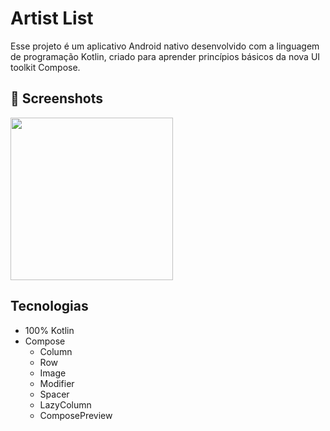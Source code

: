 # Artist List
Esse projeto é um aplicativo Android nativo desenvolvido com a linguagem de programação Kotlin, criado para aprender princípios básicos da nova UI toolkit Compose.

## :camera_flash: Screenshots
<!-- You can add more screenshots here if you like -->
<img src="https://github.com/ComunidadeDevSpace/ComposeInit/assets/11612508/4def44a9-b377-4e9c-b3b7-19cec8599e6d" width=260/>

## Tecnologias
- 100% Kotlin
- Compose
  - Column
  - Row
  - Image
  - Modifier
  - Spacer
  - LazyColumn
  - ComposePreview
